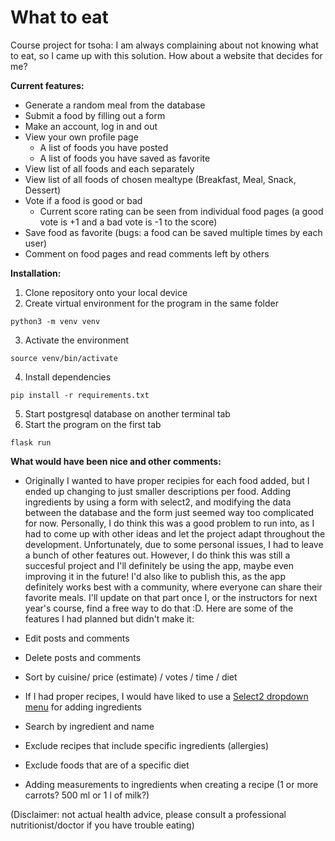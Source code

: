 # What to eat

Course project for tsoha: I am always complaining about not knowing what to eat, so I came up with this solution.
How about a website that decides for me?

**Current features:**
* Generate a random meal from the database
* Submit a food by filling out a form
* Make an account, log in and out
* View your own profile page
  * A list of foods you have posted
  * A list of foods you have saved as favorite
* View list of all foods and each separately
* View list of all foods of chosen mealtype (Breakfast, Meal, Snack, Dessert)
* Vote if a food is good or bad
  * Current score rating can be seen from individual food pages (a good vote is +1 and a bad vote is -1 to the score)
* Save food as favorite (bugs: a food can be saved multiple times by each user)
* Comment on food pages and read comments left by others

**Installation:**
1. Clone repository onto your local device
2. Create virtual environment for the program in the same folder
```
python3 -m venv venv 
```
3. Activate the environment
```
source venv/bin/activate
```
4. Install dependencies
```
pip install -r requirements.txt
```
5. Start postgresql database on another terminal tab
6. Start the program on the first tab
```
flask run
```

**What would have been nice and other comments:**

* Originally I wanted to have proper recipies for each food added, but I ended up changing to just smaller descriptions per food. Adding ingredients by using a form with select2, and modifying the data between the database and the form just seemed way too complicated for now. Personally, I do think this was a good problem to run into, as I had to come up with other ideas and let the project adapt throughout the development. Unfortunately, due to some personal issues, I had to leave a bunch of other features out. However, I do think this was still a succesful project and I'll definitely be using the app, maybe even improving it in the future! I'd also like to publish this, as the app definitely works best with a community, where everyone can share their favorite meals. I'll update on that part once I, or the instructors for next year's course, find a free way to do that :D. Here are some of the features I had planned but didn't make it:

* Edit posts and comments
* Delete posts and comments
* Sort by cuisine/ price (estimate) / votes / time / diet
* If I had proper recipes, I would have liked to use a [Select2 dropdown menu](https://select2.org/getting-started/basic-usage) for adding ingredients
* Search by ingredient and name
* Exclude recipes that include specific ingredients (allergies)
* Exclude foods that are of a specific diet
* Adding measurements to ingredients when creating a recipe (1 or more carrots? 500 ml or 1 l of milk?)

(Disclaimer: not actual health advice, please consult a professional nutritionist/doctor if you have trouble eating)
